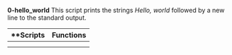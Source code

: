 **0-hello_world**
This script prints the strings _Hello, world_ followed by a new line to the standard output.

|**Scripts   |Functions   | 
|------------|------------|   
|            |            |  
|            |            | 
